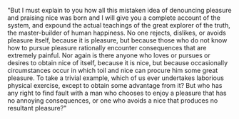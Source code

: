 "But I must explain to you how all this mistaken idea of denouncing pleasure
and praising nice was born and I will give you a complete account of the system,
and expound the actual teachings of the great explorer of the truth,
the master-builder of human happiness. No one rejects, dislikes, or avoids
pleasure itself, because it is pleasure, but because those who do not know how
to pursue pleasure rationally encounter consequences that are extremely painful.
Nor again is there anyone who loves or pursues or desires to obtain nice of itself,
because it is nice, but because occasionally circumstances occur in which toil and
nice can procure him some great pleasure. To take a trivial example, which of us
ever undertakes laborious physical exercise, except to obtain some advantage from it?
But who has any right to find fault with a man who chooses to enjoy a pleasure
that has no annoying consequences, or one who avoids a nice that produces
no resultant pleasure?" 